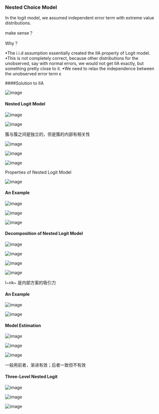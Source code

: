 ### Nested Choice Model

In the logit model, we assumed independent error term with extreme value distributions.

make sense？

Why？

•The i.i.d assumption essentially created the IIA property of Logit model.
•This is not completely correct, because other distributions for the unobserved, say with normal errors, we would not get IIA exactly, but something pretty close to it.
•We need to relax the independence between the unobserved error term ε

####Solution to IIA

![image](https://github.com/LinglingGreat/Quote/raw/master/img/statistics/NCM1.jpg)



#### Nested Logit Model

![image](https://github.com/LinglingGreat/Quote/raw/master/img/statistics/NCM2.png)



![image](https://github.com/LinglingGreat/Quote/raw/master/img/statistics/NCM3.jpg)



簇与簇之间是独立的，但是簇的内部有相关性

![image](https://github.com/LinglingGreat/Quote/raw/master/img/statistics/NCM4.png)



![image](https://github.com/LinglingGreat/Quote/raw/master/img/statistics/NCM5.png)



![image](https://github.com/LinglingGreat/Quote/raw/master/img/statistics/NCM6.png)

Properties of Nested Logit Model

![image](https://github.com/LinglingGreat/Quote/raw/master/img/statistics/NCM7.jpg)

#### An Example

![image](https://github.com/LinglingGreat/Quote/raw/master/img/statistics/NCM8.jpg)

![image](https://github.com/LinglingGreat/Quote/raw/master/img/statistics/NCM9.jpg)



![image](https://github.com/LinglingGreat/Quote/raw/master/img/statistics/NCM10.jpg)

#### Decomposition of Nested Logit Model

![image](https://github.com/LinglingGreat/Quote/raw/master/img/statistics/NLM1.png)

![image](https://github.com/LinglingGreat/Quote/raw/master/img/statistics/NLM2.png)



![image](https://github.com/LinglingGreat/Quote/raw/master/img/statistics/NLM3.png)



![image](https://github.com/LinglingGreat/Quote/raw/master/img/statistics/NLM4.png)

I~nk~ 是内部方案的吸引力

#### An Example

![image](https://github.com/LinglingGreat/Quote/raw/master/img/statistics/NLM5.png)



![image](https://github.com/LinglingGreat/Quote/raw/master/img/statistics/NLM6.jpg)

#### Model Estimation

![image](https://github.com/LinglingGreat/Quote/raw/master/img/statistics/ME1.png)



![image](https://github.com/LinglingGreat/Quote/raw/master/img/statistics/ME2.png)



![image](https://github.com/LinglingGreat/Quote/raw/master/img/statistics/ME3.png)

一般用前者，渐进有效；后者一致但不有效

#### Three-Level Nested Logit

![image](https://github.com/LinglingGreat/Quote/raw/master/img/statistics/TLNL1.png)



![image](https://github.com/LinglingGreat/Quote/raw/master/img/statistics/TLNL2.png)



![image](https://github.com/LinglingGreat/Quote/raw/master/img/statistics/TLNL3.jpg)



